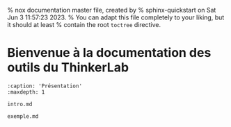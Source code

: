 % nox documentation master file, created by
% sphinx-quickstart on Sat Jun  3 11:57:23 2023.
% You can adapt this file completely to your liking, but it should at least
% contain the root `toctree` directive.

# Bienvenue à la documentation des outils du ThinkerLab

```{toctree}
:caption: 'Présentation'
:maxdepth: 1

intro.md
```

```{toctree}
exemple.md
```
